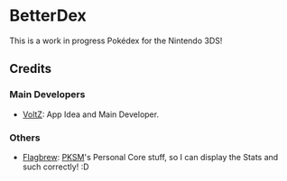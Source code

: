 # BetterDex

This is a work in progress Pokédex for the Nintendo 3DS!


## Credits
### Main Developers
- [VoltZ](https://github.com/SuperSaiyajinVoltZ): App Idea and Main Developer.

### Others
- [Flagbrew](https://github.com/FlagBrew): [PKSM](https://github.com/FlagBrew/PKSM)'s Personal Core stuff, so I can display the Stats and such correctly! :D
